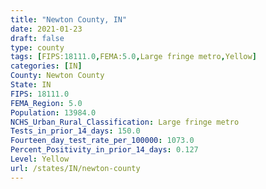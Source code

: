 ```yaml
---
title: "Newton County, IN"
date: 2021-01-23
draft: false
type: county
tags: [FIPS:18111.0,FEMA:5.0,Large fringe metro,Yellow]
categories: [IN]
County: Newton County
State: IN
FIPS: 18111.0
FEMA_Region: 5.0
Population: 13984.0
NCHS_Urban_Rural_Classification: Large fringe metro
Tests_in_prior_14_days: 150.0
Fourteen_day_test_rate_per_100000: 1073.0
Percent_Positivity_in_prior_14_days: 0.127
Level: Yellow
url: /states/IN/newton-county
---
```



